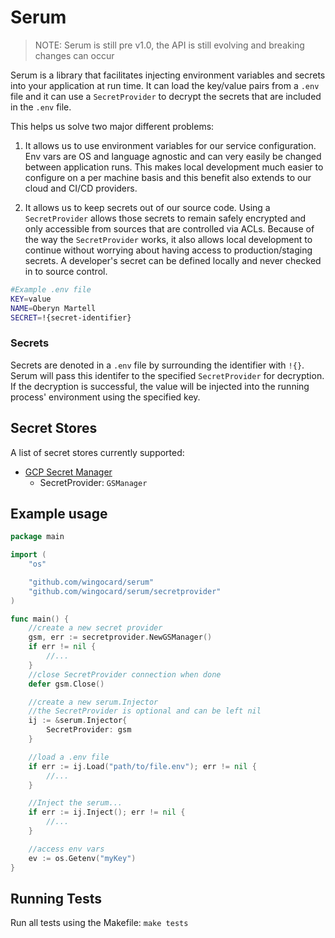 # Serum

> NOTE: Serum is still pre v1.0, the API is still evolving and breaking changes can occur

Serum is a library that facilitates injecting environment variables and secrets into your application at run time.
It can load the key/value pairs from a `.env` file and it can use a `SecretProvider` to decrypt the secrets that
are included in the `.env` file.

This helps us solve two major different problems:

1. It allows us to use environment variables for our service configuration. Env vars are OS and language agnostic and can very easily be changed between application runs. This makes local development much easier to configure on a per machine basis and this benefit also extends to our cloud and CI/CD providers.

2. It allows us to keep secrets out of our source code. Using a `SecretProvider` allows those secrets to remain safely encrypted and only accessible from sources that are controlled via ACLs. Because of the way the `SecretProvider` works, it also allows local development to continue without worrying about having access to production/staging secrets. A developer's secret can be defined locally and never checked in to source control.

```sh
#Example .env file
KEY=value
NAME=Oberyn Martell
SECRET=!{secret-identifier}
```

### Secrets
Secrets are denoted in a `.env` file by surrounding the identifier with `!{}`.
Serum will pass this identifer to the specified `SecretProvider` for decryption. If the decryption is successful,
the value will be injected into the running process' environment using the specified key.

## Secret Stores

A list of secret stores currently supported:

- [GCP Secret Manager](https://cloud.google.com/secret-manager)
    - SecretProvider: `GSManager`


## Example usage

```go
package main

import (
    "os"

    "github.com/wingocard/serum"
    "github.com/wingocard/serum/secretprovider"
)

func main() {
    //create a new secret provider
    gsm, err := secretprovider.NewGSManager()
    if err != nil {
        //...
    }
    //close SecretProvider connection when done
    defer gsm.Close()

    //create a new serum.Injector
    //the SecretProvider is optional and can be left nil
    ij := &serum.Injector{
        SecretProvider: gsm
    }

    //load a .env file
    if err := ij.Load("path/to/file.env"); err != nil {
        //...
    }

    //Inject the serum...
    if err := ij.Inject(); err != nil {
        //...
    }

    //access env vars
    ev := os.Getenv("myKey")
}
```

## Running Tests

Run all tests using the Makefile:
`make tests`